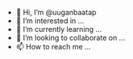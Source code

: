 - 👋 Hi, I’m @uuganbaatap
- 👀 I’m interested in ...
- 🌱 I’m currently learning ...
- 💞️ I’m looking to collaborate on ...
- 📫 How to reach me ...

<!---
uuganbaatap/uuganbaatap is a ✨ special ✨ repository because its `README.md` (this file) appears on your GitHub profile.
You can click the Preview link to take a look at your changes.
--->
